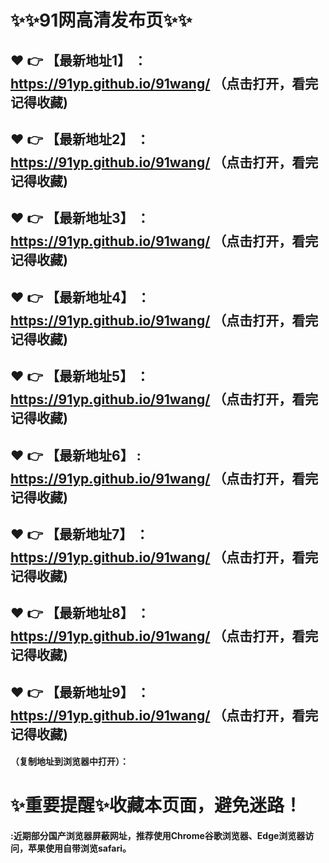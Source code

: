 
# :sparkles::sparkles:91网高清发布页:sparkles::sparkles:

 :heart: :point_right: 【最新地址1】 ：https://91yp.github.io/91wang/    （点击打开，看完记得收藏)
 ------
 :heart: :point_right: 【最新地址2】 ：https://91yp.github.io/91wang/   （点击打开，看完记得收藏)
 ------
 :heart: :point_right: 【最新地址3】 ：https://91yp.github.io/91wang/   （点击打开，看完记得收藏)
 ------ 
 :heart: :point_right: 【最新地址4】 ：https://91yp.github.io/91wang/   （点击打开，看完记得收藏)
 ------
 :heart: :point_right: 【最新地址5】 ：https://91yp.github.io/91wang/  （点击打开，看完记得收藏)
 ------
 :heart: :point_right: 【最新地址6】 : https://91yp.github.io/91wang/   （点击打开，看完记得收藏)
 ------
 :heart: :point_right: 【最新地址7】 ：https://91yp.github.io/91wang/   （点击打开，看完记得收藏)
 ------
 :heart: :point_right: 【最新地址8】 ：https://91yp.github.io/91wang/  （点击打开，看完记得收藏)
 ------
 :heart: :point_right: 【最新地址9】 ：https://91yp.github.io/91wang/   （点击打开，看完记得收藏)
  ------

  
#### （复制地址到浏览器中打开）：
# :sparkles:重要提醒:sparkles:收藏本页面，避免迷路！
#### :近期部分国产浏览器屏蔽网址，推荐使用Chrome谷歌浏览器、Edge浏览器访问，苹果使用自带浏览safari。
